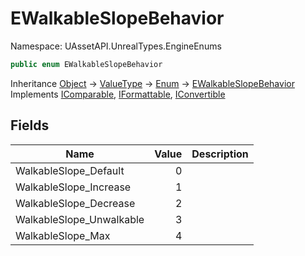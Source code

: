 # EWalkableSlopeBehavior

Namespace: UAssetAPI.UnrealTypes.EngineEnums

```csharp
public enum EWalkableSlopeBehavior
```

Inheritance [Object](https://docs.microsoft.com/en-us/dotnet/api/system.object) → [ValueType](https://docs.microsoft.com/en-us/dotnet/api/system.valuetype) → [Enum](https://docs.microsoft.com/en-us/dotnet/api/system.enum) → [EWalkableSlopeBehavior](./uassetapi.unrealtypes.engineenums.ewalkableslopebehavior.md)<br>
Implements [IComparable](https://docs.microsoft.com/en-us/dotnet/api/system.icomparable), [IFormattable](https://docs.microsoft.com/en-us/dotnet/api/system.iformattable), [IConvertible](https://docs.microsoft.com/en-us/dotnet/api/system.iconvertible)

## Fields

| Name | Value | Description |
| --- | --: | --- |
| WalkableSlope_Default | 0 |  |
| WalkableSlope_Increase | 1 |  |
| WalkableSlope_Decrease | 2 |  |
| WalkableSlope_Unwalkable | 3 |  |
| WalkableSlope_Max | 4 |  |
